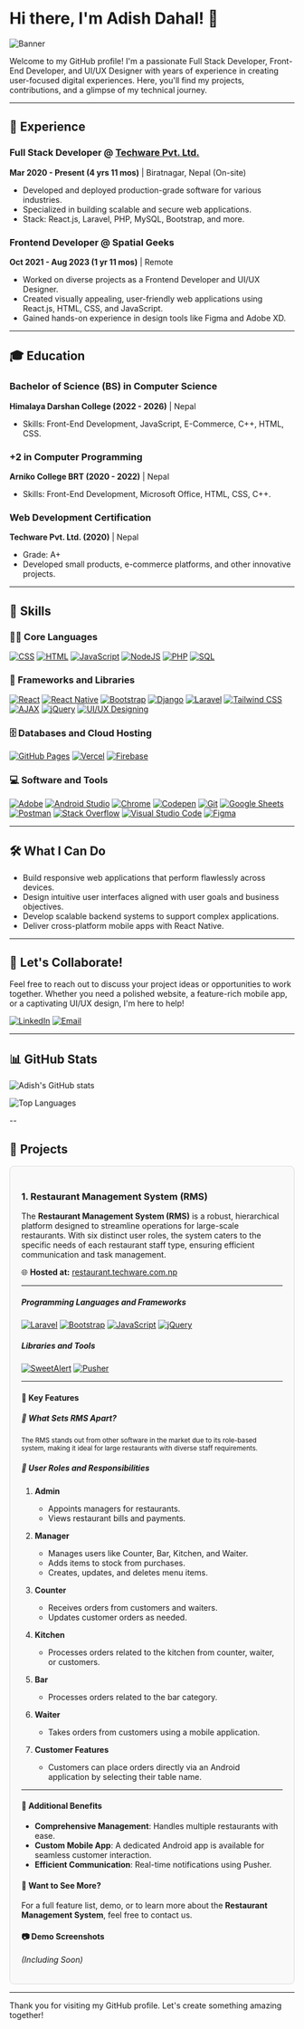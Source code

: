 
# Hi there, I'm Adish Dahal! 👋

![Banner](https://media.licdn.com/dms/image/v2/D4D16AQGh5A3uZpDcUg/profile-displaybackgroundimage-shrink_350_1400/profile-displaybackgroundimage-shrink_350_1400/0/1690302202721?e=1741824000&v=beta&t=_E1F0XfTZ3ho1LmsCz-_RiUSeTKBuvozMUBIAvhdnpY)

Welcome to my GitHub profile! I'm a passionate Full Stack Developer, Front-End Developer, and UI/UX Designer with years of experience in creating user-focused digital experiences. Here, you'll find my projects, contributions, and a glimpse of my technical journey.

---

## 💼 Experience

### Full Stack Developer @ [Techware Pvt. Ltd.](https://techware.com.np)  
**Mar 2020 - Present (4 yrs 11 mos)** | Biratnagar, Nepal (On-site)  
- Developed and deployed production-grade software for various industries.
- Specialized in building scalable and secure web applications.
- Stack: React.js, Laravel, PHP, MySQL, Bootstrap, and more.

### Frontend Developer @ Spatial Geeks  
**Oct 2021 - Aug 2023 (1 yr 11 mos)** | Remote  
- Worked on diverse projects as a Frontend Developer and UI/UX Designer.
- Created visually appealing, user-friendly web applications using React.js, HTML, CSS, and JavaScript.
- Gained hands-on experience in design tools like Figma and Adobe XD.

---

## 🎓 Education

### Bachelor of Science (BS) in Computer Science  
**Himalaya Darshan College (2022 - 2026)** | Nepal  
- Skills: Front-End Development, JavaScript, E-Commerce, C++, HTML, CSS.

### +2 in Computer Programming  
**Arniko College BRT (2020 - 2022)** | Nepal  
- Skills: Front-End Development, Microsoft Office, HTML, CSS, C++.

### Web Development Certification  
**Techware Pvt. Ltd. (2020)** | Nepal  
- Grade: A+
- Developed small products, e-commerce platforms, and other innovative projects.

---

## 🎨 Skills

### 👨‍💻 Core Languages

<p>
    <a href="https://github.com/search?q=user%3ADenverCoder1+is%3Arepo+language%3Acss"><img alt="CSS" src="https://img.shields.io/badge/CSS%20-%231572B6.svg?logo=css3&logoColor=white"></a>
    <a href="https://github.com/search?q=user%3ADenverCoder1+is%3Arepo+language%3Ahtml"><img alt="HTML" src="https://img.shields.io/badge/HTML%20-%23E34F26.svg?logo=html5&logoColor=white"></a>
    <a href="https://github.com/search?q=user%3ADenverCoder1+is%3Arepo+language%3Ajavascript"><img alt="JavaScript" src="https://img.shields.io/badge/JavaScript%20-%23F7DF1E.svg?logo=javascript&logoColor=black"></a>
    <a href="https://github.com/search?q=user%3ADenverCoder1+is%3Arepo+language%3Ajavascript"><img alt="NodeJS" src="https://img.shields.io/badge/Node.js%20-%2343853D.svg?logo=node.js&logoColor=white"></a>
    <a href="https://github.com/search?q=user%3ADenverCoder1+is%3Arepo+language%3Aphp"><img alt="PHP" src="https://img.shields.io/badge/PHP-%23777BB4.svg?logo=php&logoColor=white"></a>
    <a href="https://github.com/search?q=user%3ADenverCoder1+is%3Arepo+language%3Asql"><img alt="SQL" src="https://img.shields.io/badge/SQL%20-%23025E8C.svg?logo=amazon-dynamodb&logoColor=white"></a>
</p>

### 🧰 Frameworks and Libraries

<p>
    <a href="#"><img alt="React" src="https://img.shields.io/badge/React-20232A?style=for-the-badge&logo=react&logoColor=61DAFB"></a>
    <a href="#"><img alt="React Native" src="https://img.shields.io/badge/React_Native-20232A?style=for-the-badge&logo=react&logoColor=61DAFB"></a>
    <a href="#"><img alt="Bootstrap" src="https://img.shields.io/badge/Bootstrap-563D7C?style=for-the-badge&logo=bootstrap&logoColor=white"></a>
    <a href="#"><img alt="Django" src="https://img.shields.io/badge/Django-092E20?style=for-the-badge&logo=django&logoColor=white"></a>
    <a href="#"><img alt="Laravel" src="https://img.shields.io/badge/Laravel-%23FF2D20.svg?style=for-the-badge&logo=laravel&logoColor=white"></a>
    <a href="#"><img alt="Tailwind CSS" src="https://img.shields.io/badge/Tailwind_CSS-06B6D4?style=for-the-badge&logo=tailwindcss&logoColor=white"></a>
    <a href="#"><img alt="AJAX" src="https://img.shields.io/badge/AJAX-%2343853D?style=for-the-badge&logo=javascript&logoColor=white"></a>
    <a href="#"><img alt="jQuery" src="https://img.shields.io/badge/jQuery-0769AD?style=for-the-badge&logo=jquery&logoColor=white"></a>
    <a href="#"><img alt="UI/UX Designing" src="https://img.shields.io/badge/UI/UX-Designing-009688?style=for-the-badge&logo=adobe-xd&logoColor=white"></a>
 </p>

### 🗄️ Databases and Cloud Hosting

<p>
    <a href="#"><img alt="GitHub Pages" src="https://img.shields.io/badge/GitHub%20Pages-%23327FC7.svg?logo=github&logoColor=white"></a>
    <a href="#"><img alt="Vercel" src="https://img.shields.io/badge/Vercel-%23000000.svg?style=for-the-badge&logo=vercel&logoColor=white"></a>
    <a href="#"><img alt="Firebase" src ="https://img.shields.io/badge/Firebase-%23316192.svg?logo=firebase&logoColor=white"></a>
</p>

### 💻 Software and Tools

<p>
    <a href="#"><img alt="Adobe" src="https://img.shields.io/badge/Adobe%20-%23FF0000.svg?logo=adobe&logoColor=white"></a>
    <a href="#"><img alt="Android Studio" src="https://img.shields.io/badge/Android%20Studio-008678.svg?logo=android-studio&logoColor=white"></a>
    <a href="#"><img alt="Chrome" src="https://img.shields.io/badge/Chrome-3DDC84?logo=google-chrome&logoColor=white"></a>
    <a href="#"><img alt="Codepen" src="https://img.shields.io/badge/Codepen-000000.svg?logo=codepen&logoColor=white"></a>
    <a href="#"><img alt="Git" src="https://img.shields.io/badge/Git%20-%23F05033.svg?logo=git&logoColor=white"></a>
    <a href="#"><img alt="Google Sheets" src="https://img.shields.io/badge/Google%20Sheets%20-%2334A853.svg?logo=google%20sheets&logoColor=white"></a>
    <a href="#"><img alt="Postman" src="https://img.shields.io/badge/Postman-FF6C37?logo=postman&logoColor=white"></a>
    <a href="#"><img alt="Stack Overflow" src="https://img.shields.io/badge/-Stack%20Overflow-FE7A16?logo=stack-overflow&logoColor=white"></a>
    <a href="#"><img alt="Visual Studio Code" src="https://img.shields.io/badge/Visual%20Studio%20Code-0078d7.svg?logo=visual-studio-code&logoColor=white"></a>
    <a href="#"><img alt="Figma" src="https://img.shields.io/badge/Figma-F24E1E?logo=figma&logoColor=white"></a>
</p>

---


## 🛠️ What I Can Do
- Build responsive web applications that perform flawlessly across devices.
- Design intuitive user interfaces aligned with user goals and business objectives.
- Develop scalable backend systems to support complex applications.
- Deliver cross-platform mobile apps with React Native.

---

## 🚀 Let's Collaborate!
Feel free to reach out to discuss your project ideas or opportunities to work together. Whether you need a polished website, a feature-rich mobile app, or a captivating UI/UX design, I'm here to help!

[![LinkedIn](https://img.shields.io/badge/LinkedIn-Adish%20Dahal-blue?logo=linkedin)](https://linkedin.com/in/adishdahal777)
[![Email](https://img.shields.io/badge/Email-me.adishdahal@example.com-red?logo=gmail)](mailto:adish.dahal@example.com)

---

## 📊 GitHub Stats

![Adish's GitHub stats](https://github-readme-stats.vercel.app/api?username=adishdahal777&show_icons=true&theme=radical)

![Top Languages](https://github-readme-stats.vercel.app/api/top-langs/?username=adishdahal777&layout=compact&theme=radical)

--


## 🔧 Projects
<div style="border: 1px solid #ddd; padding: 20px; border-radius: 8px; background-color: #f9f9f9;">
    
### 1. Restaurant Management System (RMS)  

The **Restaurant Management System (RMS)** is a robust, hierarchical platform designed to streamline operations for large-scale restaurants. With six distinct user roles, the system caters to the specific needs of each restaurant staff type, ensuring efficient communication and task management.  

🌐 **Hosted at:** [restaurant.techware.com.np](http://restaurant.techware.com.np)  

---

##### **Programming Languages and Frameworks**  
<p>
<a href="https://laravel.com"><img alt="Laravel" src="https://img.shields.io/badge/Laravel-%23FF2D20.svg?logo=laravel&logoColor=white"></a>  
<a href="https://getbootstrap.com"><img alt="Bootstrap" src="https://img.shields.io/badge/Bootstrap-%23563D7C.svg?logo=bootstrap&logoColor=white"></a>  
<a href="https://developer.mozilla.org/en-US/docs/Web/JavaScript"><img alt="JavaScript" src="https://img.shields.io/badge/JavaScript-%23F7DF1E.svg?logo=javascript&logoColor=black"></a>  
<a href="https://jquery.com"><img alt="jQuery" src="https://img.shields.io/badge/jQuery-%230769AD.svg?logo=jquery&logoColor=white"></a>  
</p>

##### **Libraries and Tools**  
<p>
<a href="https://sweetalert2.github.io"><img alt="SweetAlert" src="https://img.shields.io/badge/SweetAlert-%2343A047.svg?logo=javascript&logoColor=white"></a>  
<a href="https://pusher.com"><img alt="Pusher" src="https://img.shields.io/badge/Pusher-%23663399.svg?logo=pusher&logoColor=white"></a>  
</P>

---

#### 🚀 Key Features  

##### 🌟 What Sets RMS Apart?  
<small>The RMS stands out from other software in the market due to its role-based system, making it ideal for large restaurants with diverse staff requirements.</small>  

##### 👥 User Roles and Responsibilities  

1. **Admin**  
   - Appoints managers for restaurants.  
   - Views restaurant bills and payments.  

2. **Manager**  
   - Manages users like Counter, Bar, Kitchen, and Waiter.  
   - Adds items to stock from purchases.  
   - Creates, updates, and deletes menu items.  

3. **Counter**  
   - Receives orders from customers and waiters.  
   - Updates customer orders as needed.  

4. **Kitchen**  
   - Processes orders related to the kitchen from counter, waiter, or customers.  

5. **Bar**  
   - Processes orders related to the bar category.  

6. **Waiter**
	- Takes orders from customers using a mobile application.
	
7. **Customer Features**  
	- Customers can place orders directly via an Android application by selecting their table name.  

---

#### 🌟 Additional Benefits  
- **Comprehensive Management**: Handles multiple restaurants with ease.  
- **Custom Mobile App**: A dedicated Android app is available for seamless customer interaction.  
- **Efficient Communication**: Real-time notifications using Pusher.  


#### 📌 Want to See More?  
For a full feature list, demo, or to learn more about the **Restaurant Management System**, feel free to contact us.  


#### 📷 Demo Screenshots  
*(Including Soon)*  
        
</div>

---

Thank you for visiting my GitHub profile. Let's create something amazing together!
